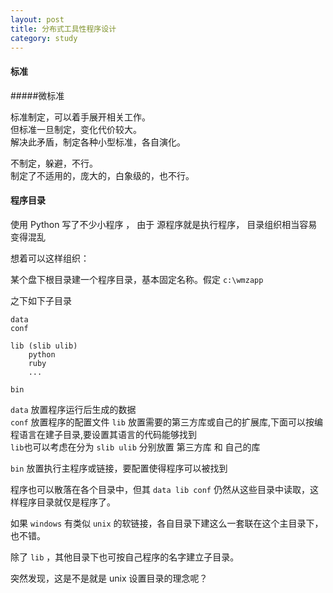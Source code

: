 ```yaml
---
layout: post
title: 分布式工具性程序设计
category: study
---
```



#### 标准

#####微标准

标准制定，可以着手展开相关工作。  
但标准一旦制定，变化代价较大。  
解决此矛盾，制定各种小型标准，各自演化。

不制定，躲避，不行。  
制定了不适用的，庞大的，白象级的，也不行。


#### 程序目录

使用 Python 写了不少小程序 ， 由于 源程序就是执行程序， 目录组织相当容易变得混乱

想着可以这样组织：

某个盘下根目录建一个程序目录，基本固定名称。假定 `c:\wmzapp`

之下如下子目录

    data
    conf
    
    lib (slib ulib)
        python
        ruby  
        ...   
        
    bin
    
`data` 放置程序运行后生成的数据  
`conf` 放置程序的配置文件
`lib`  放置需要的第三方库或自己的扩展库,下面可以按编程语言在建子目录,要设置其语言的代码能够找到  
     `lib`也可以考虑在分为 `slib ulib` 分别放置 第三方库 和 自己的库

`bin`  放置执行主程序或链接，要配置使得程序可以被找到

程序也可以散落在各个目录中，但其 `data lib conf` 仍然从这些目录中读取，这样程序目录就仅是程序了。

如果 `windows` 有类似 `unix` 的软链接，各自目录下建这么一套联在这个主目录下，也不错。

除了 `lib`  ，其他目录下也可按自己程序的名字建立子目录。

突然发现，这是不是就是 unix 设置目录的理念呢？


    
    









